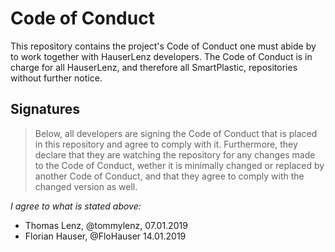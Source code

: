 # Code of Conduct
This repository contains the project's Code of Conduct one must abide by to work together with HauserLenz developers.
The Code of Conduct is in charge for all HauserLenz, and therefore all SmartPlastic, repositories without further notice.

## Signatures

> Below, all developers are signing the Code of Conduct that is placed in this repository and agree to comply with it. Furthermore, they declare that they are watching the repository for any changes made to the Code of Conduct, wether it is minimally changed or replaced by another Code of Conduct, and that they agree to comply with the changed version as well.

*I agree to what is stated above:*

- Thomas Lenz, @tommylenz, 07.01.2019
- Florian Hauser, @FloHauser 14.01.2019
